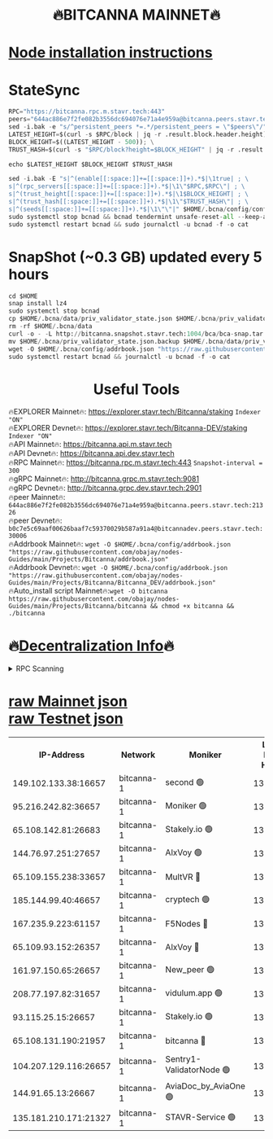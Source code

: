 <h1 align="center"> 🔥BITCANNA MAINNET🔥</h1>


[Node installation instructions](https://github.com/obajay/nodes-Guides/tree/main/Projects/Bitcanna)
=

# StateSync
```python
RPC="https://bitcanna.rpc.m.stavr.tech:443"
peers="644ac886e7f2fe082b3556dc694076e71a4e959a@bitcanna.peers.stavr.tech:21326"
sed -i.bak -e "s/^persistent_peers *=.*/persistent_peers = \"$peers\"/" $HOME/.bcna/config/config.toml
LATEST_HEIGHT=$(curl -s $RPC/block | jq -r .result.block.header.height); \
BLOCK_HEIGHT=$((LATEST_HEIGHT - 500)); \
TRUST_HASH=$(curl -s "$RPC/block?height=$BLOCK_HEIGHT" | jq -r .result.block_id.hash)

echo $LATEST_HEIGHT $BLOCK_HEIGHT $TRUST_HASH

sed -i.bak -E "s|^(enable[[:space:]]+=[[:space:]]+).*$|\1true| ; \
s|^(rpc_servers[[:space:]]+=[[:space:]]+).*$|\1\"$RPC,$RPC\"| ; \
s|^(trust_height[[:space:]]+=[[:space:]]+).*$|\1$BLOCK_HEIGHT| ; \
s|^(trust_hash[[:space:]]+=[[:space:]]+).*$|\1\"$TRUST_HASH\"| ; \
s|^(seeds[[:space:]]+=[[:space:]]+).*$|\1\"\"|" $HOME/.bcna/config/config.toml
sudo systemctl stop bcnad && bcnad tendermint unsafe-reset-all --keep-addr-book
sudo systemctl restart bcnad && sudo journalctl -u bcnad -f -o cat
```
# SnapShot (~0.3 GB) updated every 5 hours
```python
cd $HOME
snap install lz4
sudo systemctl stop bcnad
cp $HOME/.bcna/data/priv_validator_state.json $HOME/.bcna/priv_validator_state.json.backup
rm -rf $HOME/.bcna/data
curl -o - -L http://bitcanna.snapshot.stavr.tech:1004/bca/bca-snap.tar.lz4 | lz4 -c -d - | tar -x -C $HOME/.bcna --strip-components 2
mv $HOME/.bcna/priv_validator_state.json.backup $HOME/.bcna/data/priv_validator_state.json
wget -O $HOME/.bcna/config/addrbook.json "https://raw.githubusercontent.com/obajay/nodes-Guides/main/Projects/Bitcanna/addrbook.json"
sudo systemctl restart bcnad && journalctl -u bcnad -f -o cat
```

 <h1 align="center"> Useful Tools</h1>

🔥EXPLORER Mainnet🔥:    https://explorer.stavr.tech/Bitcanna/staking          `Indexer "ON"` \
🔥EXPLORER Devnet🔥:     https://explorer.stavr.tech/Bitcanna-DEV/staking     `Indexer "ON"` \
🔥API Mainnet🔥:         https://bitcanna.api.m.stavr.tech \
🔥API Devnet🔥:          https://bitcanna.api.dev.stavr.tech \
🔥RPC Mainnet🔥:         https://bitcanna.rpc.m.stavr.tech:443         `Snapshot-interval = 300` \
🔥gRPC Mainnet🔥:        http://bitcanna.grpc.m.stavr.tech:9081 \
🔥gRPC Devnet🔥:         http://bitcanna.grpc.dev.stavr.tech:2901 \
🔥peer Mainnet🔥:        `644ac886e7f2fe082b3556dc694076e71a4e959a@bitcanna.peers.stavr.tech:21326` \
🔥peer Devnet🔥:         `b0c7e5c69aaf00626baaf7c59370029b587a91a4@bitcannadev.peers.stavr.tech:30006` \
🔥Addrbook Mainnet🔥:    ```wget -O $HOME/.bcna/config/addrbook.json "https://raw.githubusercontent.com/obajay/nodes-Guides/main/Projects/Bitcanna/addrbook.json"``` \
🔥Addrbook Devnet🔥:    ```wget -O $HOME/.bcna/config/addrbook.json "https://raw.githubusercontent.com/obajay/nodes-Guides/main/Projects/Bitcanna/Bitcanna_DEV/addrbook.json"``` \
🔥Auto_install script Mainnet🔥:```wget -O bitcanna https://raw.githubusercontent.com/obajay/nodes-Guides/main/Projects/Bitcanna/bitcanna && chmod +x bitcanna && ./bitcanna```

🔥[Decentralization Info](https://github.com/obajay/StateSync-snapshots/tree/main/Projects/Bitcanna/Decentralization)🔥
=

<details>
<summary>RPC Scanning</summary>

<h2 align="center"> We scan nodes in real time every 4 hours. And we provide the final result of RPC endpoints.
We cannot influence the operation of these nodes in any way. </h2>


```python
If Voting Power is higher than 0 --> then the Node is a validator of the network and may be subject to attack and be a potential threat to the chain.
```
```python
We marked such validators with a red symbol
```

</details>

[raw Mainnet json](https://rpc-check.bcam.stavr.tech/bcam/rpc-bcam-result.json) \
[raw Testnet json](https://github.com/obajay/StateSync-snapshots/tree/main/Projects/Bitcanna/Rpc-Check-Testnet)
=



<table><tr><th>IP-Address</th><th>Network</th><th>Moniker</th><th>Latest Block Height</th><th>Earliest Block Height</th><th>Catching Up</th><th>Tx Index</th><th>Voting Power</th><th>Scan Time</th></tr><tr><td>149.102.133.38:16657</td><td>bitcanna-1</td><td>second 🟢</td><td>13162394</td><td>1</td><td>False</td><td>on</td><td>0</td><td>2024-03-25T02:11:27.730891854UTC</td></tr><tr><td>95.216.242.82:36657</td><td>bitcanna-1</td><td>Moniker 🟢</td><td>13162383</td><td>5776907</td><td>False</td><td>on</td><td>0</td><td>2024-03-25T02:10:24.687564126UTC</td></tr><tr><td>65.108.142.81:26683</td><td>bitcanna-1</td><td>Stakely.io 🟢</td><td>13162387</td><td>6152001</td><td>False</td><td>on</td><td>0</td><td>2024-03-25T02:10:47.929893811UTC</td></tr><tr><td>144.76.97.251:27657</td><td>bitcanna-1</td><td>AlxVoy 🟢</td><td>13162392</td><td>8805201</td><td>False</td><td>on</td><td>0</td><td>2024-03-25T02:11:17.214430325UTC</td></tr><tr><td>65.109.155.238:33657</td><td>bitcanna-1</td><td>MultVR 🔴</td><td>13162388</td><td>9933415</td><td>False</td><td>on</td><td>352876</td><td>2024-03-25T02:10:55.400664738UTC</td></tr><tr><td>185.144.99.40:46657</td><td>bitcanna-1</td><td>cryptech 🟢</td><td>13162382</td><td>11528001</td><td>False</td><td>on</td><td>0</td><td>2024-03-25T02:10:20.303257470UTC</td></tr><tr><td>167.235.9.223:61157</td><td>bitcanna-1</td><td>F5Nodes 🔴</td><td>13162389</td><td>12084001</td><td>False</td><td>on</td><td>573</td><td>2024-03-25T02:10:59.706514649UTC</td></tr><tr><td>65.109.93.152:26357</td><td>bitcanna-1</td><td>AlxVoy 🔴</td><td>13162394</td><td>12109301</td><td>False</td><td>on</td><td>1391954</td><td>2024-03-25T02:11:28.290644600UTC</td></tr><tr><td>161.97.150.65:26657</td><td>bitcanna-1</td><td>New_peer 🟢</td><td>13162387</td><td>12254001</td><td>False</td><td>on</td><td>0</td><td>2024-03-25T02:10:48.214117509UTC</td></tr><tr><td>208.77.197.82:31657</td><td>bitcanna-1</td><td>vidulum.app 🟢</td><td>13162388</td><td>12386934</td><td>False</td><td>on</td><td>0</td><td>2024-03-25T02:10:50.969167474UTC</td></tr><tr><td>93.115.25.15:26657</td><td>bitcanna-1</td><td>Stakely.io 🟢</td><td>13162386</td><td>13004569</td><td>False</td><td>on</td><td>0</td><td>2024-03-25T02:10:43.564343201UTC</td></tr><tr><td>65.108.131.190:21957</td><td>bitcanna-1</td><td>bitcanna 🔴</td><td>13162390</td><td>13062390</td><td>False</td><td>on</td><td>420188</td><td>2024-03-25T02:11:04.131128492UTC</td></tr><tr><td>104.207.129.116:26657</td><td>bitcanna-1</td><td>Sentry1-ValidatorNode 🟢</td><td>13162394</td><td>13128001</td><td>False</td><td>on</td><td>0</td><td>2024-03-25T02:11:28.925142623UTC</td></tr><tr><td>144.91.65.13:26667</td><td>bitcanna-1</td><td>AviaDoc_by_AviaOne 🟢</td><td>13162391</td><td>13160401</td><td>False</td><td>on</td><td>0</td><td>2024-03-25T02:11:12.597213900UTC</td></tr><tr><td>135.181.210.171:21327</td><td>bitcanna-1</td><td>STAVR-Service 🟢</td><td>13162392</td><td>13161501</td><td>False</td><td>on</td><td>0</td><td>2024-03-25T02:11:16.998622771UTC</td></tr></table>

